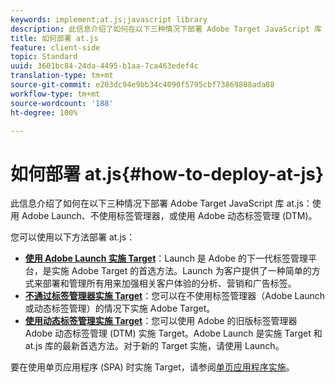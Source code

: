 ```yaml
---
keywords: implement;at.js;javascript library
description: 此信息介绍了如何在以下三种情况下部署 Adobe Target JavaScript 库 at.js：使用 Adobe Launch、不使用标签管理器，或使用 Adobe 动态标签管理 (DTM)。
title: 如何部署 at.js
feature: client-side
topic: Standard
uuid: 3601bc84-24da-4495-b1aa-7ca463edef4c
translation-type: tm+mt
source-git-commit: e203dc94e9bb34c4090f5795cbf73869808ada88
workflow-type: tm+mt
source-wordcount: '188'
ht-degree: 100%

---
```



# 如何部署 at.js{#how-to-deploy-at-js}

此信息介绍了如何在以下三种情况下部署 Adobe Target JavaScript 库 at.js：使用 Adobe Launch、不使用标签管理器，或使用 Adobe 动态标签管理 (DTM)。

您可以使用以下方法部署 at.js：

* **[使用 Adobe Launch 实施 Target](/help/c-implementing-target/c-implementing-target-for-client-side-web/how-to-deployatjs/cmp-implementing-target-using-adobe-launch.md)**：Launch 是 Adobe 的下一代标签管理平台，是实施 Adobe Target 的首选方法。Launch 为客户提供了一种简单的方式来部署和管理所有用来加强相关客户体验的分析、营销和广告标签。
* **[不通过标签管理器实施 Target](/help/c-implementing-target/c-implementing-target-for-client-side-web/how-to-deployatjs/implementing-target-without-a-tag-manager.md)**：您可以在不使用标签管理器（Adobe Launch 或动态标签管理）的情况下实施 Adobe Target。
* **[使用动态标签管理实施 Target](/help/c-implementing-target/c-implementing-target-for-client-side-web/how-to-deployatjs/implementing-target-using-dynamic-tag-management.md)**：您可以使用 Adobe 的旧版标签管理器 Adobe 动态标签管理 (DTM) 实施 Target。Adobe Launch 是实施 Target 和 at.js 库的最新首选方法。对于新的 Target 实施，请使用 Launch。

要在使用单页应用程序 (SPA) 时实施 Target，请参阅[单页应用程序实施](/help/c-implementing-target/c-implementing-target-for-client-side-web/how-to-deployatjs/target-atjs-single-page-application.md)。